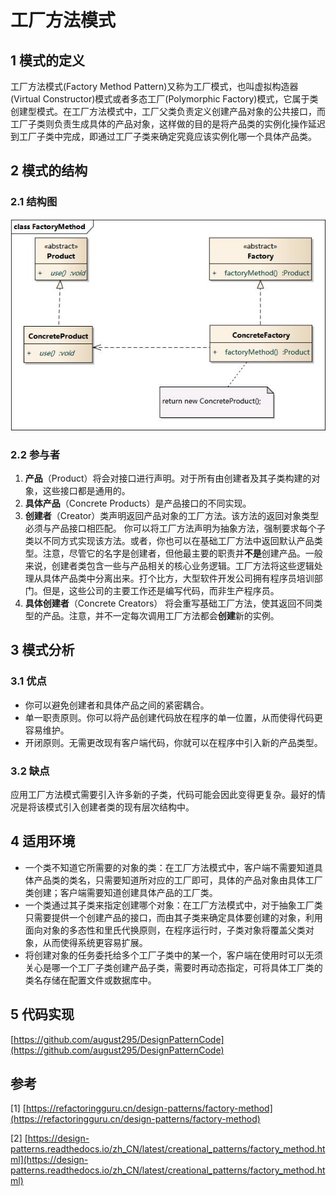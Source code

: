 # 工厂方法模式



## 1 模式的定义

工厂方法模式(Factory Method Pattern)又称为工厂模式，也叫虚拟构造器(Virtual Constructor)模式或者多态工厂(Polymorphic Factory)模式，它属于类创建型模式。在工厂方法模式中，工厂父类负责定义创建产品对象的公共接口，而工厂子类则负责生成具体的产品对象，这样做的目的是将产品类的实例化操作延迟到工厂子类中完成，即通过工厂子类来确定究竟应该实例化哪一个具体产品类。



## 2 模式的结构

### 2.1 结构图

![FactoryMethod.jpg](factory_method.assets/FactoryMethod.jpg)

### 2.2 参与者

1. **产品**（Product）将会对接口进行声明。对于所有由创建者及其子类构建的对象，这些接口都是通用的。
2. **具体产品**（Concrete Products）是产品接口的不同实现。
3. **创建者**（Creator）类声明返回产品对象的工厂方法。该方法的返回对象类型必须与产品接口相匹配。 你可以将工厂方法声明为抽象方法，强制要求每个子类以不同方式实现该方法。或者，你也可以在基础工厂方法中返回默认产品类型。注意，尽管它的名字是创建者，但他最主要的职责并**不是**创建产品。一般来说，创建者类包含一些与产品相关的核心业务逻辑。工厂方法将这些逻辑处理从具体产品类中分离出来。打个比方，大型软件开发公司拥有程序员培训部门。但是，这些公司的主要工作还是编写代码，而非生产程序员。
4. **具体创建者**（Concrete Creators） 将会重写基础工厂方法，使其返回不同类型的产品。注意，并不一定每次调用工厂方法都会**创建**新的实例。



## 3 模式分析

### 3.1 优点

- 你可以避免创建者和具体产品之间的紧密耦合。
- 单一职责原则。你可以将产品创建代码放在程序的单一位置，从而使得代码更容易维护。
- 开闭原则。无需更改现有客户端代码，你就可以在程序中引入新的产品类型。

### 3.2 缺点

应用工厂方法模式需要引入许多新的子类，代码可能会因此变得更复杂。最好的情况是将该模式引入创建者类的现有层次结构中。



## 4 适用环境

- 一个类不知道它所需要的对象的类：在工厂方法模式中，客户端不需要知道具体产品类的类名，只需要知道所对应的工厂即可，具体的产品对象由具体工厂类创建；客户端需要知道创建具体产品的工厂类。
- 一个类通过其子类来指定创建哪个对象：在工厂方法模式中，对于抽象工厂类只需要提供一个创建产品的接口，而由其子类来确定具体要创建的对象，利用面向对象的多态性和里氏代换原则，在程序运行时，子类对象将覆盖父类对象，从而使得系统更容易扩展。
- 将创建对象的任务委托给多个工厂子类中的某一个，客户端在使用时可以无须关心是哪一个工厂子类创建产品子类，需要时再动态指定，可将具体工厂类的类名存储在配置文件或数据库中。



## 5 代码实现

[https://github.com/august295/DesignPatternCode](https://github.com/august295/DesignPatternCode)



## 参考

[1] [https://refactoringguru.cn/design-patterns/factory-method](https://refactoringguru.cn/design-patterns/factory-method)

[2] [https://design-patterns.readthedocs.io/zh_CN/latest/creational_patterns/factory_method.html](https://design-patterns.readthedocs.io/zh_CN/latest/creational_patterns/factory_method.html)
